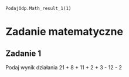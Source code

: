 ```blocks
PodajOdp.Math_result_1(1)
```
# Zadanie matematyczne
## Zadanie 1
Podaj wynik działania 21 + 8 + 11 + 2 + 3 - 12 - 2
